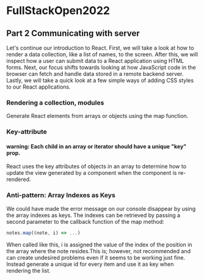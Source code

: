 # FullStackOpen2022

## Part 2 Communicating with server
Let's continue our introduction to React. First, we will take a look at how to render a data collection, like a list of names, to the screen. After this, we will inspect how a user can submit data to a React application using HTML forms. Next, our focus shifts towards looking at how JavaScript code in the browser can fetch and handle data stored in a remote backend server. Lastly, we will take a quick look at a few simple ways of adding CSS styles to our React applications.

### Rendering a collection, modules
Generate React elements from arrays or objects using the map function.

### Key-attribute
#### warning: Each child in an array or iterator should have a unique "key" prop.
React uses the key attributes of objects in an array to determine how to update the view generated by a component when the component is re-rendered.

### Anti-pattern: Array Indexes as Keys
We could have made the error message on our console disappear by using the array indexes as keys. The indexes can be retrieved by passing a second parameter to the callback function of the map method:

```javascript
notes.map((note, i) => ...)
```
When called like this, i is assigned the value of the index of the position in the array where the note resides.This is; however, not recommended and can create undesired problems even if it seems to be working just fine. Instead generate a unique id for every item and use it as key when rendering the list.